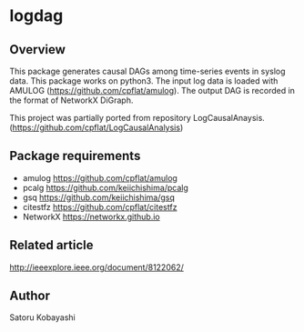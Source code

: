 # logdag

## Overview

This package generates causal DAGs among time-series events in syslog data.
This package works on python3.
The input log data is loaded with AMULOG (https://github.com/cpflat/amulog).
The output DAG is recorded in the format of NetworkX DiGraph.

This project was partially ported from repository LogCausalAnaysis.
(https://github.com/cpflat/LogCausalAnalysis)

## Package requirements

* amulog https://github.com/cpflat/amulog
* pcalg https://github.com/keiichishima/pcalg
* gsq https://github.com/keiichishima/gsq
* citestfz https://github.com/cpflat/citestfz
* NetworkX https://networkx.github.io

## Related article

http://ieeexplore.ieee.org/document/8122062/

## Author

Satoru Kobayashi


